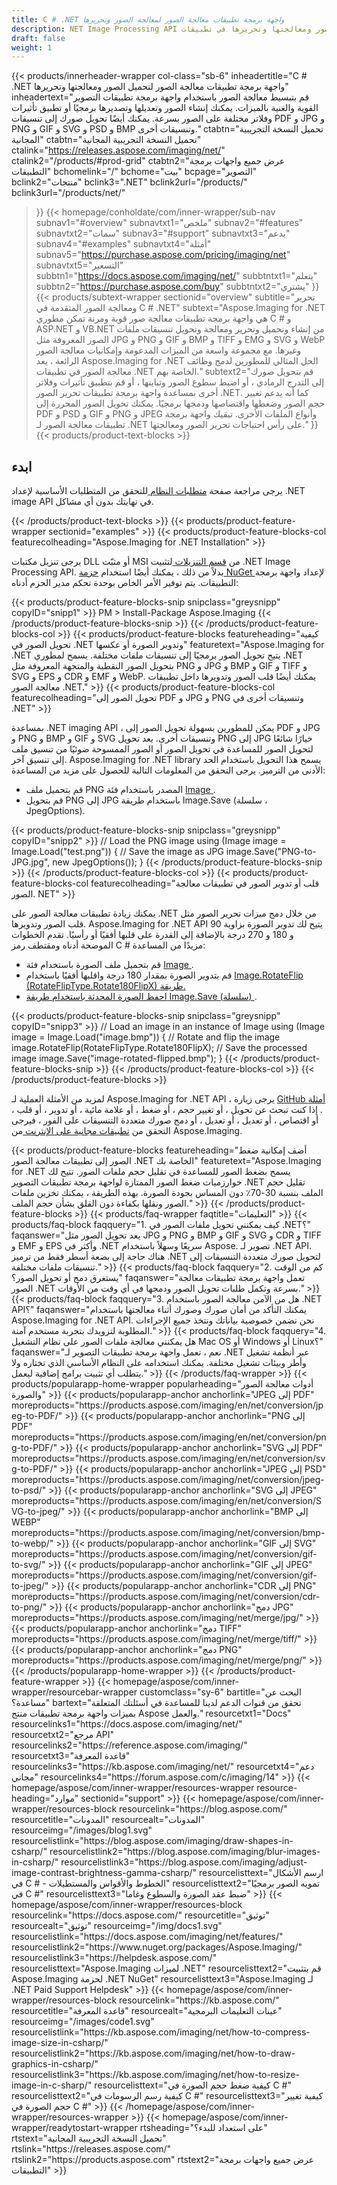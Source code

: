 ```yaml
---
title: C # .NET واجهة برمجة تطبيقات معالجة الصور لمعالجة الصور وتحريرها
description: NET Image Processing API لإنشاء الصور ومعالجتها وتحريرها في تطبيقات C # أو ASP.NET أو VB.NET. تحويل الصور إلى تنسيقات PDF و JPG و PNG و GIF.
draft: false
weight: 1
---
```

{{< products/innerheader-wrapper col-class="sb-6"
  inheadertitle="C # .NET واجهة برمجة تطبيقات معالجة الصور لتحميل الصور ومعالجتها وتحريرها"
  inheadertext="قم بتبسيط معالجة الصور باستخدام واجهة برمجة تطبيقات التصوير القوية والغنية بالميزات. يمكنك إنشاء الصور وتعديلها وتصديرها برمجيًا أو تطبيق تأثيرات وفلاتر مختلفة على الصور بسرعة. يمكنك أيضًا تحويل صورك إلى تنسيقات PDF و JPG و PNG و GIF و SVG و PSD و BMP وتنسيقات أخرى."
  ctabtn="تحميل النسخة التجريبية المجانية"
  ctabtn="تحميل النسخة التجريبية المجانية"
  ctalink="https://releases.aspose.com/imaging/net/"
  ctalink2="/products/#prod-grid"
  ctabtn2="عرض جميع واجهات برمجة التطبيقات"
  bchomelink="/"
  bchome="بيت"
  bcpage="التصوير"
  bclink2="منتجات"
  bclink3=".NET"
  bclink2url="/products/"
  bclink3url="/products/net/"
  >}}
{{< homepage/conholdate/com/inner-wrapper/sub-nav 
subnav1="#overview"
subnavtxt1="ملخص" 
subnav2="#features"
subnavtxt2="سمات" 
subnav3="#support"
subnavtxt3="يدعم" 
subnav4="#examples"
subnavtxt4="أمثلة" 
subnav5="https://purchase.aspose.com/pricing/imaging/net"
subnavtxt5="التسعير" 
subbtn1="https://docs.aspose.com/imaging/net/"
subbtntxt1="يتعلم"
subbtn2="https://purchase.aspose.com/buy"
subbtntxt2="يشتري"
>}}
   {{< products/subtext-wrapper
   sectionid="overview"
   subtitle="تحرير ومعالجة الصور المتقدمة في C # .NET"
   subtext="Aspose.Imaging for .NET هي واجهة برمجة تطبيقات معالجة صور قوية ومرنة تمكن مطوري C # و ASP.NET و VB.NET من إنشاء وتحميل وتحرير ومعالجة وتحويل تنسيقات ملفات الصور المعروفة مثل JPG و PNG و GIF و BMP و TIFF و EMG و SVG و WebP وغيرها. مع مجموعة واسعة من الميزات المدعومة وإمكانيات معالجة الصور الرائعة ، يعد Aspose.Imaging for .NET الحل المثالي للمطورين لدمج وظائف معالجة الصور في تطبيقات .NET الخاصة بهم."
   subtext2="قم بتحويل صورك إلى التدرج الرمادي ، أو اضبط سطوع الصور وتباينها ، أو قم بتطبيق تأثيرات وفلاتر أخرى بمساعدة واجهة برمجة تطبيقات تحرير الصور .NET. كما أنه يدعم تغيير حجم الصور وضغطها واقتصاصها ودمجها برمجيًا. يمكنك تحويل الصور المحررة إلى PDF و PSD و GIF و PNG و JPEG وأنواع الملفات الأخرى. تبقيك واجهة برمجة تطبيقات معالجة الصور لـ .NET على رأس احتياجات تحرير الصور ومعالجتها."
   >}} 
   {{< products/product-text-blocks >}}
   <h2>ابدء</h2>
   <p>يرجى مراجعة صفحة <a href="https://docs.aspose.com/imaging/net/system-requirements/"> متطلبات النظام </a> للتحقق من المتطلبات الأساسية لإعداد .NET image API في نهايتك بدون أي مشاكل.</p>
   {{< /products/product-text-blocks >}}
{{< products/product-feature-wrapper
sectionid="examples"
>}} 
{{< products/product-feature-blocks-col
featurecolheading="Aspose.Imaging for .NET Installation"
>}} 
<p>يرجى تنزيل مكتبات DLL أو مثبّت MSI من <a href="https://releases.aspose.com/imaging/net/"> قسم التنزيلات </a> لتثبيت .NET Image Processing API. بدلاً من ذلك ، يمكنك أيضًا استخدام <a href="https://www.nuget.org/packages/Aspose.Imaging/"> حزمة NuGet </a> لإعداد واجهة برمجة التطبيقات. يتم توفير الأمر الخاص بوحدة تحكم مدير الحزم أدناه:</p>
{{< products/product-feature-blocks-snip
snipclass="greysnipp"
copyID="snipp1"
>}} 
PM > Install-Package Aspose.Imaging 
{{< /products/product-feature-blocks-snip >}}
{{< /products/product-feature-blocks-col >}}
{{< products/product-feature-blocks
featureheading="كيفية تحويل الصور في .NET وتدوير الصورة أو عكسها"
featuretext="Aspose.Imaging for .NET يتيح تحويل الصور برمجيًا إلى تنسيقات ملفات مختلفة. يسمح لمطوري .NET بتحويل الصور النقطية والمتجهة المعروفة مثل PNG و JPG و BMP و GIF و TIFF و SVG و EPS و CDR و EMF و WebP. يمكنك أيضًا قلب الصور وتدويرها داخل تطبيقات معالجة الصور .NET."
>}} 
{{< products/product-feature-blocks-col
featurecolheading="تحويل الصور إلى PDF و JPG و PNG وتنسيقات أخرى في .NET"
>}} 
<p>بمساعدة .NET imaging API ، يمكن للمطورين بسهولة تحويل الصور إلى PDF و JPG و PNG و BMP و GIF و SVG وتنسيقات أخرى. يعد تحويل PNG إلى JPG خيارًا شائعًا لتحويل الصور للمساعدة في تحويل الصور أو الصور الممسوحة ضوئيًا من تنسيق ملف إلى تنسيق آخر. Aspose.Imaging for .NET library يسمح هذا التحويل باستخدام الحد الأدنى من الترميز. يرجى التحقق من المعلومات التالية للحصول على مزيد من المساعدة:</p>
<ul>
   <li>قم بتحميل ملف PNG المصدر باستخدام فئة <a href="https://reference.aspose.com/imaging/net/aspose.imaging/image"> Image </a>.</li>
   <li>قم بتحويل PNG إلى JPG باستخدام طريقة Image.Save (سلسلة ، JpegOptions).</li>
</ul>
{{< products/product-feature-blocks-snip
snipclass="greysnipp"
copyID="snipp2"
>}} 
// Load the PNG image
using (Image image = Image.Load("test.png"))
{              
    // Save the image as JPG
    image.Save("PNG-to-JPG.jpg", new JpegOptions());
}
{{< /products/product-feature-blocks-snip >}}
{{< /products/product-feature-blocks-col >}}
{{< products/product-feature-blocks-col
featurecolheading="قلب أو تدوير الصور في تطبيقات معالجة الصور. NET"
>}} 
<p>يمكنك زيادة تطبيقات معالجة الصور على .NET من خلال دمج ميزات تحرير الصور مثل قلب الصور وتدويرها. Aspose.Imaging for .NET API يتيح لك تدوير الصورة بزاوية 90 و 180 و 270 درجة بالإضافة إلى القدرة على قلبها أفقيًا أو رأسيًا. تقدم الخطوات الموضحة أدناه ومقتطف رمز C # مزيدًا من المساعدة:</p>
<ul>
   <li>قم بتحميل ملف الصورة باستخدام فئة <a href="https://reference.aspose.com/imaging/net/aspose.imaging/image"> Image </a>.</li>
   <li>قم بتدوير الصورة بمقدار 180 درجة واقلبها أفقيًا باستخدام <a href="https://reference.aspose.com/imaging/net/aspose.imaging/image/methods/rotateflip"> Image.RotateFlip (RotateFlipType.Rotate180FlipX) </أ> طريقة.</li>
   <li>احفظ الصورة المحدثة باستخدام طريقة <a href="https://reference.aspose.com/imaging/net/aspose.imaging.image/save/methods/3"> Image.Save (سلسلة) </a>.</li>
</ul>
{{< products/product-feature-blocks-snip
snipclass="greysnipp"
copyID="snipp3"
>}} 
// Load an image in an instance of Image
using (Image image = Image.Load("image.bmp"))
{
    // Rotate and flip the image
    image.RotateFlip(RotateFlipType.Rotate180FlipX);
    // Save the processed image
    image.Save("image-rotated-flipped.bmp");
}
{{< /products/product-feature-blocks-snip >}}
{{< /products/product-feature-blocks-col >}}
{{< /products/product-feature-blocks >}}
   <p class="col-lg-12">لمزيد من الأمثلة العملية لـ Aspose.Imaging for .NET API ، يرجى زيارة <a href="https://github.com/aspose-imaging/Aspose.Imaging-for-.NET/tree/master/Examples"> GitHub أمثلة </a>. إذا كنت تبحث عن تحويل ، أو تغيير حجم ، أو ضغط ، أو علامة مائية ، أو تدوير ، أو قلب ، أو اقتصاص ، أو تعديل ، أو تعديل ، أو دمج صورك متعددة التنسيقات على الفور ، فيرجى التحقق من <a href="https://products.aspose.app/imaging/family "> تطبيقات مجانية على الإنترنت </a> من Aspose.Imaging.</p>
{{< products/product-feature-blocks
featureheading="أضف إمكانية ضغط الصور إلى تطبيقات معالجة الصور .NET الخاصة بك"
featuretext="Aspose.Imaging for .NET يسمح بضغط الصور للمساعدة في تقليل حجم ملفات الصور. تتيح لك خوارزميات ضغط الصور الممتازة لواجهة برمجة تطبيقات التصوير .NET تقليل حجم الملف بنسبة 30-70٪ دون المساس بجودة الصورة. بهذه الطريقة ، يمكنك تخزين ملفات الصور ونقلها بكفاءة دون القلق بشأن حجم الملف."
>}} 
   {{< /products/product-feature-blocks >}}
   {{< products/faq-wrapper
   faqtitle="التعليمات"
>}} 
   {{< products/faq-block
 faqquery="1. كيف يمكنني تحويل ملفات الصور في .NET؟"
 faqanswer="يعد تحويل الصور مثل JPG و PNG و BMP و GIF و SVG و CDR و TIFF و EMF و EPS وأكثر في .NET سريعًا وسهلاً باستخدام Aspose. تصوير لـ .NET API. هناك حاجة إلى بضعة أسطر فقط من ترميز .NET لتحويل صورك متعددة التنسيقات إلى تنسيقات ملفات مختلفة."
>}} 
   {{< products/faq-block 
 faqquery="2. كم من الوقت يستغرق دمج أو تحويل الصور؟"
 faqanswer="تعمل واجهة برمجة تطبيقات معالجة الصور .NET بسرعة وتكمل طلبات تحويل الصور ودمجها في أي وقت من الأوقات."
>}} 
   {{< products/faq-block
 faqquery="3. هل من الآمن معالجة الصور باستخدام .NET API؟"
 faqanswer="يمكنك التأكد من أمان صورك وصورك أثناء معالجتها باستخدام Aspose.Imaging for .NET API. نحن نضمن خصوصية بياناتك ونتخذ جميع الإجراءات المطلوبة لتزويدك بتجربة مستخدم آمنة."
>}} 
   {{< products/faq-block
 faqquery="4. هل يمكنني معالجة ملفات الصور على نظام التشغيل Mac OS أو Windows أو Linux؟"
 faqanswer="نعم ، تعمل واجهة برمجة تطبيقات التصوير لـ .NET عبر أنظمة تشغيل وأطر وبيئات تشغيل مختلفة. يمكنك استخدامه على النظام الأساسي الذي تختاره ولا يتطلب أي تثبيت برامج إضافية ليعمل."
>}} 
   {{< /products/faq-wrapper >}}
   {{< products/popularapp-home-wrapper 
   popularheading="أدوات معالجة الصور والصورة"
>}} 
   {{< products/popularapp-anchor
 anchorlink="JPEG إلى PDF"
moreproducts="https://products.aspose.com/imaging/en/net/conversion/jpeg-to-PDF/"
>}} 
   {{< products/popularapp-anchor
 anchorlink="PNG إلى PDF"
moreproducts="https://products.aspose.com/imaging/en/net/conversion/png-to-PDF/"
>}} 
   {{< products/popularapp-anchor
 anchorlink="SVG إلى PDF"
moreproducts="https://products.aspose.com/imaging/en/net/conversion/svg-to-PDF/"
>}} 
   {{< products/popularapp-anchor
 anchorlink="JPEG إلى PSD"
moreproducts="https://products.aspose.com/imaging/net/conversion/jpeg-to-psd/"
>}} 
   {{< products/popularapp-anchor
 anchorlink="SVG إلى JPEG"
moreproducts="https://products.aspose.com/imaging/en/net/conversion/SVG-to-jpeg/"
>}} 
   {{< products/popularapp-anchor
 anchorlink="BMP إلى WEBP"
moreproducts="https://products.aspose.com/imaging/net/conversion/bmp-to-webp/"
>}} 
   {{< products/popularapp-anchor
 anchorlink="GIF إلى SVG"
moreproducts="https://products.aspose.com/imaging/net/conversion/gif-to-svg/"
>}} 
   {{< products/popularapp-anchor
 anchorlink="GIF إلى JPEG"
moreproducts="https://products.aspose.com/imaging/net/conversion/gif-to-jpeg/"
>}} 
   {{< products/popularapp-anchor
 anchorlink="CDR إلى PNG"
moreproducts="https://products.aspose.com/imaging/net/conversion/cdr-to-png/"
>}} 
   {{< products/popularapp-anchor
 anchorlink="دمج JPG"
moreproducts="https://products.aspose.com/imaging/net/merge/jpg/"
>}} 
   {{< products/popularapp-anchor
 anchorlink="دمج TIFF"
moreproducts="https://products.aspose.com/imaging/net/merge/tiff/"
>}}  
   {{< products/popularapp-anchor
 anchorlink="دمج PNG"
moreproducts="https://products.aspose.com/imaging/net/merge/png/"
>}} 
   {{< /products/popularapp-home-wrapper >}}
   {{< /products/product-feature-wrapper >}}
{{< homepage/aspose/com/inner-wrapper/resourcebar-wrapper
customclass="sy-6"
bartitle="البحث عن مساعدة؟"
bartext="تحقق من قنوات الدعم لدينا للمساعدة في أسئلتك المتعلقة بميزات واجهة برمجة تطبيقات منتج Aspose والعمل."
 resourcetxt1="Docs"
 resourcelinks1="https://docs.aspose.com/imaging/net/"
 resourcetxt2="مرجع API"
 resourcelinks2="https://reference.aspose.com/imaging/" 
 resourcetxt3="قاعدة المعرفة"
 resourcelinks3="https://kb.aspose.com/imaging/net/"
 resourcetxt4="دعم مجاني"
 resourcelinks4="https://forum.aspose.com/c/imaging/14"
 >}}
{{< homepage/aspose/com/inner-wrapper/resources-wrapper
 resource-heading="موارد"
 sectionid="support"
 >}}
{{< homepage/aspose/com/inner-wrapper/resources-block
 resourcelink="https://blog.aspose.com/"
 resourcetitle="المدونات"
 resourcealt="المدونات"
 resourceimg="/images/blog1.svg"
 resourcelistlink="https://blog.aspose.com/imaging/draw-shapes-in-csharp/"
 resourcelistlink2="https://blog.aspose.com/imaging/blur-images-in-csharp/"
 resourcelistlink3="https://blog.aspose.com/imaging/adjust-image-contrast-brightness-gamma-csharp/"
 resourcelisttext="ارسم الأشكال في C # - الخطوط والأقواس والمستطيلات"
 resourcelisttext2="تمويه الصور برمجيًا في C #"
 resourcelisttext3="ضبط عقد الصورة والسطوع وغاما"
>}} 
{{< homepage/aspose/com/inner-wrapper/resources-block
 resourcelink="https://docs.aspose.com/"
 resourcetitle="توثيق"
 resourcealt="توثيق"
 resourceimg="/img/docs1.svg"
 resourcelistlink="https://docs.aspose.com/imaging/net/features/"
 resourcelistlink2="https://www.nuget.org/packages/Aspose.Imaging/"
 resourcelistlink3="https://helpdesk.aspose.com/"
 resourcelisttext="Aspose.Imaging لميزات .NET"
 resourcelisttext2="قم بتثبيت Aspose.Imaging لحزمة .NET NuGet"
 resourcelisttext3="Aspose.Imaging لـ .NET Paid Support Helpdesk"
>}} 
{{< homepage/aspose/com/inner-wrapper/resources-block
 resourcelink="https://kb.aspose.com/"
 resourcetitle="قاعدة المعرفة"
 resourcealt="عينات التعليمات البرمجية"
 resourceimg="/images/code1.svg"
 resourcelistlink="https://kb.aspose.com/imaging/net/how-to-compress-image-size-in-csharp/"
 resourcelistlink2="https://kb.aspose.com/imaging/net/how-to-draw-graphics-in-csharp/"
 resourcelistlink3="https://kb.aspose.com/imaging/net/how-to-resize-image-in-c-sharp/"
 resourcelisttext="كيفية ضغط حجم الصورة في C #"
resourcelisttext2="كيفية رسم الرسومات في C #"
resourcelisttext3="كيفية تغيير حجم الصورة في C #"
>}} 
{{< /homepage/aspose/com/inner-wrapper/resources-wrapper >}}
{{< homepage/aspose/com/inner-wrapper/readytostart-wrapper
rtsheading="على استعداد للبدء؟"
rtstext="تحميل النسخة التجريبية المجانية"
rtslink="https://releases.aspose.com/"
rtslink2="https://products.aspose.com"
rtstext2="عرض جميع واجهات برمجة التطبيقات"
>}} 
